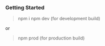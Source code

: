 
### Getting Started

> npm i
> npm dev (for development build)

or

> npm prod (for production build)
